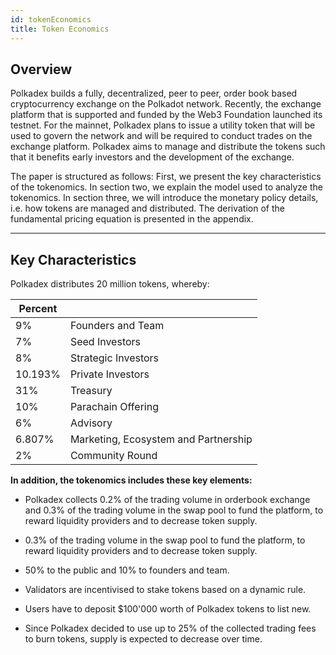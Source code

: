 ```yaml
---
id: tokenEconomics
title: Token Economics
---
```


## Overview

Polkadex builds a fully, decentralized, peer to peer, order book based cryptocurrency exchange on the Polkadot network. Recently, the exchange platform that is supported and funded by the Web3 Foundation launched its testnet. For the mainnet, Polkadex plans to issue a utility token that will be
used to govern the network and will be required to conduct trades on the exchange platform. Polkadex aims to manage and distribute the tokens such that it benefits early investors and the development of the exchange.

The paper is structured as follows: First, we present the key characteristics of the tokenomics. In section two, we explain the model used to analyze the tokenomics. In section three, we will introduce the monetary policy details, i.e. how tokens are managed and distributed. The derivation of the fundamental pricing equation is presented in the appendix.

---

## Key Characteristics
Polkadex distributes 20 million tokens, whereby:

| Percent       |                                       |
| ------------- | ------------------------------------- |
| 9%            | Founders and Team                     |
| 7%            | Seed Investors                        |
| 8%            | Strategic Investors                   |
| 10.193%       | Private Investors                     |
| 31%           | Treasury                              |
| 10%           | Parachain Offering                    |
| 6%            | Advisory                              |
| 6.807%        | Marketing, Ecosystem and Partnership  |
| 2%            | Community Round                       |

**In addition, the tokenomics includes these key elements:**

* Polkadex collects 0.2% of the trading volume in orderbook exchange and 0.3% of the trading volume in the swap pool  to fund the platform, to reward liquidity providers and to decrease token supply.

* 0.3% of the trading volume in the swap pool  to fund the platform, to reward liquidity providers and to decrease token supply.

* 50% to the public and 10% to founders and team.

* Validators are incentivised to stake tokens based on a dynamic rule.

* Users have to deposit $100'000 worth of Polkadex tokens to list new.

* Since Polkadex decided to use up to 25% of the collected trading fees to burn tokens, supply is expected to decrease over time.
